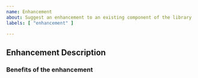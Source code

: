 ```yaml
---
name: Enhancement
about: Suggest an enhancement to an existing component of the library
labels: [ "enhancement" ]

---
```


## Enhancement Description

<!-- Please describe what you expect the enhancement to do or which current limitation it addresses. -->

### Benefits of the enhancement

<!-- Please explain briefly how this enhancement would improve the current behavior. -->
